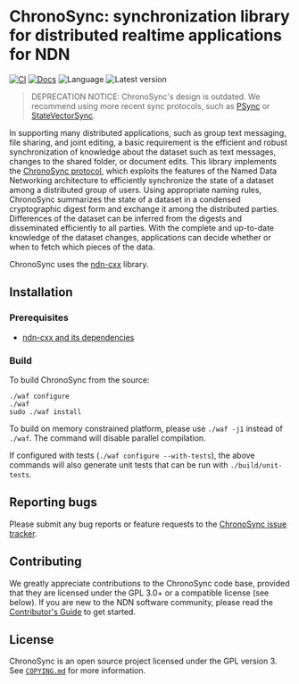# ChronoSync: synchronization library for distributed realtime applications for NDN

[![CI](https://github.com/named-data/ChronoSync/actions/workflows/ci.yml/badge.svg)](https://github.com/named-data/ChronoSync/actions/workflows/ci.yml)
[![Docs](https://github.com/named-data/ChronoSync/actions/workflows/docs.yml/badge.svg)](https://github.com/named-data/ChronoSync/actions/workflows/docs.yml)
![Language](https://img.shields.io/badge/C%2B%2B-17-blue)
![Latest version](https://img.shields.io/github/v/tag/named-data/ChronoSync?label=Latest%20version)

> DEPRECATION NOTICE: ChronoSync's design is outdated. We recommend using more recent sync protocols, such as [PSync](https://named-data.net/doc/PSync/current/index.html) or [StateVectorSync](https://named-data.github.io/StateVectorSync/).

In supporting many distributed applications, such as group text messaging, file sharing,
and joint editing, a basic requirement is the efficient and robust synchronization of
knowledge about the dataset such as text messages, changes to the shared folder, or
document edits.  This library implements the
[ChronoSync protocol](https://named-data.net/wp-content/uploads/2014/03/chronosync-icnp2013.pdf),
which exploits the features of the Named Data Networking architecture to efficiently
synchronize the state of a dataset among a distributed group of users.  Using appropriate
naming rules, ChronoSync summarizes the state of a dataset in a condensed cryptographic
digest form and exchange it among the distributed parties.  Differences of the dataset can
be inferred from the digests and disseminated efficiently to all parties.  With the
complete and up-to-date knowledge of the dataset changes, applications can decide whether
or when to fetch which pieces of the data.

ChronoSync uses the [ndn-cxx](https://github.com/named-data/ndn-cxx) library.

## Installation

### Prerequisites

* [ndn-cxx and its dependencies](https://named-data.net/doc/ndn-cxx/current/INSTALL.html)

### Build

To build ChronoSync from the source:

    ./waf configure
    ./waf
    sudo ./waf install

To build on memory constrained platform, please use `./waf -j1` instead of `./waf`. The
command will disable parallel compilation.

If configured with tests (`./waf configure --with-tests`), the above commands will also
generate unit tests that can be run with `./build/unit-tests`.

## Reporting bugs

Please submit any bug reports or feature requests to the
[ChronoSync issue tracker](https://redmine.named-data.net/projects/chronosync/issues).

## Contributing

We greatly appreciate contributions to the ChronoSync code base, provided that they are
licensed under the GPL 3.0+ or a compatible license (see below).
If you are new to the NDN software community, please read the
[Contributor's Guide](https://github.com/named-data/.github/blob/master/CONTRIBUTING.md)
to get started.

## License

ChronoSync is an open source project licensed under the GPL version 3.
See [`COPYING.md`](COPYING.md) for more information.
